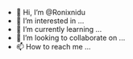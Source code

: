 - 👋 Hi, I’m @Ronixnidu
- 👀 I’m interested in ...
- 🌱 I’m currently learning ...
- 💞️ I’m looking to collaborate on ...
- 📫 How to reach me ...

<!---
Ronixnidu/Ronixnidu is a ✨ special ✨ repository because its `README.md` (this file) appears on your GitHub profile.
You can click the Preview link to take a look at your changes.
--->
